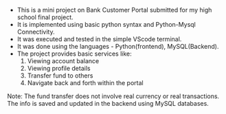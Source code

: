 - This is a mini project on Bank Customer Portal submitted for my high school final project.
- It is implemented using basic python syntax and Python-Mysql Connectivity.
- It was executed and tested in the simple VScode terminal.
- It was done using the languages - Python(frontend), MySQL(Backend).
- The project provides basic services like:
  1. Viewing account balance
  2. Viewing profile details
  3. Transfer fund to others
  4. Navigate back and forth within the portal

Note: The fund transfer does not involve real currency or real transactions. The info is saved and updated in the backend using MySQL databases.
